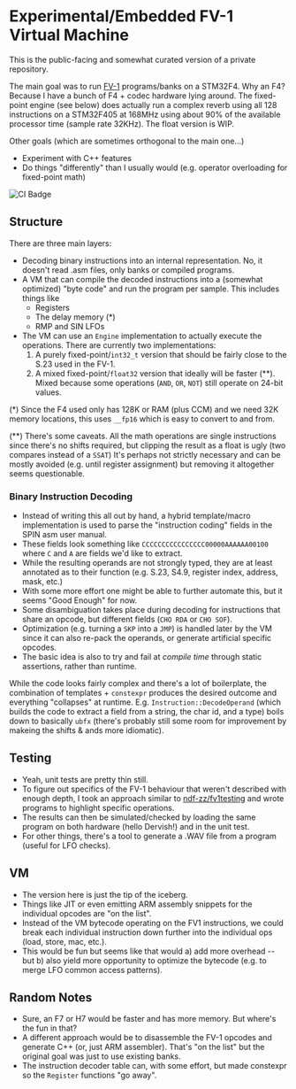 # Experimental/Embedded FV-1 Virtual Machine

This is the public-facing and somewhat curated version of a private repository.

The main goal was to run [FV-1](http://www.spinsemi.com/knowledge_base/inst_syntax.html) programs/banks on a STM32F4. Why an F4? Because I have a bunch of F4 + codec hardware lying around.
The fixed-point engine (see below) does actually run a complex reverb using all 128 instructions on a STM32F405 at 168MHz using about 90% of the available processor time (sample rate 32KHz). The float version is WIP.

Other goals (which are sometimes orthogonal to the main one...)
- Experiment with C++ features
- Do things "differently" than I usually would (e.g. operator overloading for fixed-point math)

![CI Badge](https://github.com/patrickdowling/fv1vm/actions/workflows/make.yml/badge.svg)

## Structure
There are three main layers:
- Decoding binary instructions into an internal representation. No, it doesn't read .asm files, only banks or compiled programs.
- A VM that can compile the decoded instructions into a (somewhat optimized) "byte code" and run the program per sample. This includes things like
  - Registers
  - The delay memory (\*)
  - RMP and SIN LFOs
- The VM can use an `Engine` implementation to actually execute the operations. There are currently two implementations:
  1. A purely fixed-point/`int32_t` version that should be fairly close to the S.23 used in the FV-1.
  2. A mixed fixed-point/`float32` version that ideally will be faster (\*\*). Mixed because some operations (`AND`, `OR`, `NOT`) still operate on 24-bit values.

(\*) Since the F4 used only has 128K or RAM (plus CCM) and we need 32K memory locations, this uses `__fp16` which is easy to convert to and from.

(\*\*) There's some caveats. All the math operations are single instructions since there's no shifts required, but clipping the result as a float is ugly (two compares instead of a `SSAT`)
It's perhaps not strictly necessary and can be mostly avoided (e.g. until register assignment) but removing it altogether seems questionable.

### Binary Instruction Decoding
- Instead of writing this all out by hand, a hybrid template/macro implementation is used to parse the "instruction coding" fields in the SPIN asm user manual.
- These fields look something like `CCCCCCCCCCCCCCCC00000AAAAAA00100` where `C` and `A` are fields we'd like to extract.
- While the resulting operands are not strongly typed, they are at least annotated as to their function (e.g. S.23, S4.9, register index, address, mask, etc.)
- With some more effort one might be able to further automate this, but it seems "Good Enough" for now.
- Some disambiguation takes place during decoding for instructions that share an opcode, but different fields (`CHO RDA` or `CHO SOF`).
- Optimization (e.g. turning a `SKP` into a `JMP`) is handled later by the VM since it can also re-pack the operands, or generate artificial specific opcodes.
- The basic idea is also to try and fail at _compile time_ through static assertions, rather than runtime.

While the code looks fairly complex and there's a lot of boilerplate, the combination of templates + `constexpr` produces the desired outcome and everything "collapses" at runtime.
E.g. `Instruction::DecodeOperand` (which builds the code to extract a field from a string, the char id, and a type) boils down to basically `ubfx` (there's probably still some room for improvement by makeing the shifts & ands more idiomatic).

## Testing
- Yeah, unit tests are pretty thin still.
- To figure out specifics of the FV-1 behaviour that weren't described with enough depth, I took an approach similar to [ndf-zz/fv1testing](https://github.com/ndf-zz/fv1testing) and wrote programs to highlight specific operations.
- The results can then be simulated/checked by loading the same program on both hardware (hello Dervish!) and in the unit test.
- For other things, there's a tool to generate a .WAV file from a program (useful for LFO checks).

## VM
- The version here is just the tip of the iceberg.
- Things like JIT or even emitting ARM assembly snippets for the individual opcodes are "on the list".
- Instead of the VM bytecode operating on the FV1 instructions, we could break each individual instruction down further into the individual ops (load, store, mac, etc.).
- This would be fun but seems like that would a) add more overhead -- but b) also yield more opportunity to optimize the bytecode (e.g. to merge LFO common access patterns).

## Random Notes
- Sure, an F7 or H7 would be faster and has more memory. But where's the fun in that?
- A different approach would be to disassemble the FV-1 opcodes and generate C++ (or, just ARM assembler). That's "on the list" but the original goal was just to use existing banks.
- The instruction decoder table can, with some effort, but made constexpr so the `Register` functions "go away".
